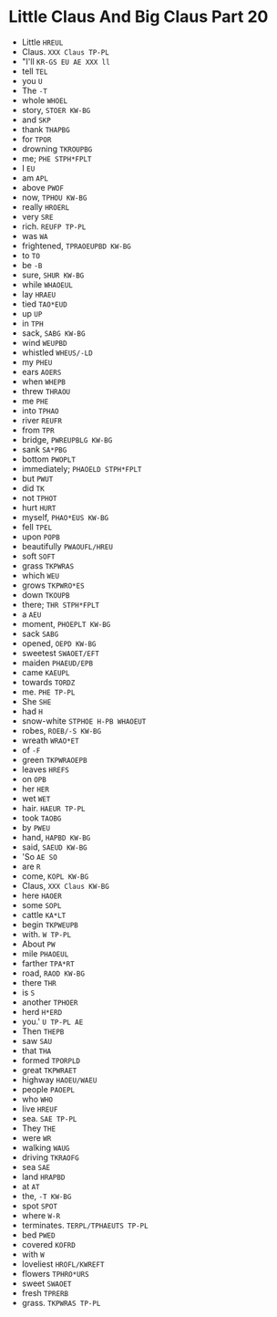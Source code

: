# Little Claus And Big Claus Part 20

* Little `HREUL`
* Claus. `XXX Claus TP-PL`
* "I'll `KR-GS EU AE XXX ll`
* tell `TEL`
* you `U`
* The `-T`
* whole `WHOEL`
* story, `STOER KW-BG`
* and `SKP`
* thank `THAPBG`
* for `TPOR`
* drowning `TKROUPBG`
* me; `PHE STPH*FPLT`
* I `EU`
* am `APL`
* above `PWOF`
* now, `TPHOU KW-BG`
* really `HROERL`
* very `SRE`
* rich. `REUFP TP-PL`
* was `WA`
* frightened, `TPRAOEUPBD KW-BG`
* to `TO`
* be `-B`
* sure, `SHUR KW-BG`
* while `WHAOEUL`
* lay `HRAEU`
* tied `TAO*EUD`
* up `UP`
* in `TPH`
* sack, `SABG KW-BG`
* wind `WEUPBD`
* whistled `WHEUS/-LD`
* my `PHEU`
* ears `AOERS`
* when `WHEPB`
* threw `THRAOU`
* me `PHE`
* into `TPHAO`
* river `REUFR`
* from `TPR`
* bridge, `PWREUPBLG KW-BG`
* sank `SA*PBG`
* bottom `PWOPLT`
* immediately; `PHAOELD STPH*FPLT`
* but `PWUT`
* did `TK`
* not `TPHOT`
* hurt `HURT`
* myself, `PHAO*EUS KW-BG`
* fell `TPEL`
* upon `POPB`
* beautifully `PWAOUFL/HREU`
* soft `SOFT`
* grass `TKPWRAS`
* which `WEU`
* grows `TKPWRO*ES`
* down `TKOUPB`
* there; `THR STPH*FPLT`
* a `AEU`
* moment, `PHOEPLT KW-BG`
* sack `SABG`
* opened, `OEPD KW-BG`
* sweetest `SWAOET/EFT`
* maiden `PHAEUD/EPB`
* came `KAEUPL`
* towards `TORDZ`
* me. `PHE TP-PL`
* She `SHE`
* had `H`
* snow-white `STPHOE H-PB WHAOEUT`
* robes, `ROEB/-S KW-BG`
* wreath `WRAO*ET`
* of `-F`
* green `TKPWRAOEPB`
* leaves `HREFS`
* on `OPB`
* her `HER`
* wet `WET`
* hair. `HAEUR TP-PL`
* took `TAOBG`
* by `PWEU`
* hand, `HAPBD KW-BG`
* said, `SAEUD KW-BG`
* 'So `AE SO`
* are `R`
* come, `KOPL KW-BG`
* Claus, `XXX Claus KW-BG`
* here `HAOER`
* some `SOPL`
* cattle `KA*LT`
* begin `TKPWEUPB`
* with. `W TP-PL`
* About `PW`
* mile `PHAOEUL`
* farther `TPA*RT`
* road, `RAOD KW-BG`
* there `THR`
* is `S`
* another `TPHOER`
* herd `H*ERD`
* you.' `U TP-PL AE`
* Then `THEPB`
* saw `SAU`
* that `THA`
* formed `TPORPLD`
* great `TKPWRAET`
* highway `HAOEU/WAEU`
* people `PAOEPL`
* who `WHO`
* live `HREUF`
* sea. `SAE TP-PL`
* They `THE`
* were `WR`
* walking `WAUG`
* driving `TKRAOFG`
* sea `SAE`
* land `HRAPBD`
* at `AT`
* the, `-T KW-BG`
* spot `SPOT`
* where `W-R`
* terminates. `TERPL/TPHAEUTS TP-PL`
* bed `PWED`
* covered `KOFRD`
* with `W`
* loveliest `HROFL/KWREFT`
* flowers `TPHRO*URS`
* sweet `SWAOET`
* fresh `TPRERB`
* grass. `TKPWRAS TP-PL`
